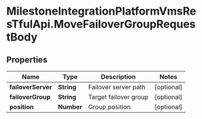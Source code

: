 # MilestoneIntegrationPlatformVmsResTfulApi.MoveFailoverGroupRequestBody

## Properties
Name | Type | Description | Notes
------------ | ------------- | ------------- | -------------
**failoverServer** | **String** | Failover server path | [optional] 
**failoverGroup** | **String** | Target failover group | [optional] 
**position** | **Number** | Group position | [optional] 
